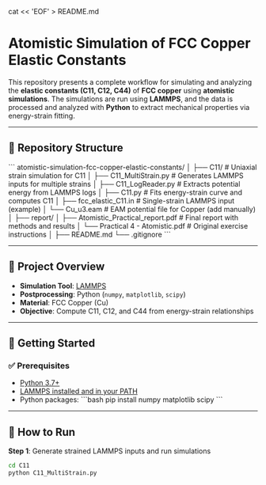 cat << 'EOF' > README.md
# Atomistic Simulation of FCC Copper Elastic Constants

This repository presents a complete workflow for simulating and analyzing the **elastic constants (C11, C12, C44)** of **FCC copper** using **atomistic simulations**. The simulations are run using **LAMMPS**, and the data is processed and analyzed with **Python** to extract mechanical properties via energy-strain fitting.

---

## 📁 Repository Structure

\`\`\`
atomistic-simulation-fcc-copper-elastic-constants/
│
├── C11/                           # Uniaxial strain simulation for C11
│   ├── C11_MultiStrain.py        # Generates LAMMPS inputs for multiple strains
│   ├── C11_LogReader.py          # Extracts potential energy from LAMMPS logs
│   ├── C11.py                    # Fits energy-strain curve and computes C11
│   ├── fcc_elastic_C11.in        # Single-strain LAMMPS input (example)
│   └── Cu_u3.eam                 # EAM potential file for Copper (add manually)
│
├── report/
│   ├── Atomistic_Practical_report.pdf     # Final report with methods and results
│   └── Practical 4 - Atomistic.pdf        # Original exercise instructions
│
├── README.md
└── .gitignore
\`\`\`

---

## 📘 Project Overview

- **Simulation Tool**: [LAMMPS](https://www.lammps.org)
- **Postprocessing**: Python (`numpy`, `matplotlib`, `scipy`)
- **Material**: FCC Copper (Cu)
- **Objective**: Compute C11, C12, and C44 from energy-strain relationships

---

## 🚀 Getting Started

### ✅ Prerequisites

- [Python 3.7+](https://www.python.org/)
- [LAMMPS installed and in your PATH](https://lammps.org/)
- Python packages:
  \`\`\`bash
  pip install numpy matplotlib scipy
  \`\`\`

---

## 🧪 How to Run

**Step 1**: Generate strained LAMMPS inputs and run simulations  
```bash
cd C11
python C11_MultiStrain.py
